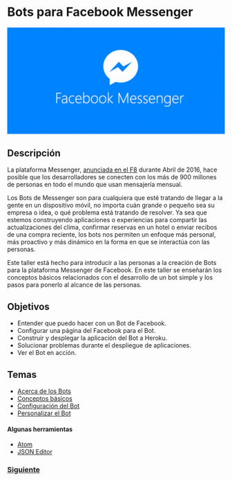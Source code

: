 # Bots para Facebook Messenger

![Logo Facebook Messenger](assets/facebook-messenger-logo.png)

## Descripción

La plataforma Messenger, [anunciada en el F8](http://newsroom.fb.com/news/2016/04/messenger-platform-at-f8/) durante Abril de 2016, hace posible que los desarrolladores se conecten con los más de 900 millones de personas en todo el mundo que usan mensajería mensual.

Los Bots de Messenger son para cualquiera que esté tratando de llegar a la gente en un dispositivo móvil, no importa cuán grande o pequeño sea su empresa o idea, o qué problema está tratando de resolver. Ya sea que estemos construyendo aplicaciones o experiencias para compartir las actualizaciones del clima, confirmar reservas en un hotel o enviar recibos de una compra reciente, los bots nos permiten un enfoque más personal, más proactivo y más dinámico en la forma en que se interactúa con las personas.

Este taller está hecho para introducir a las personas a la creación de Bots para la plataforma Messenger de Facebook. En este taller se enseñarán los conceptos básicos relacionados con el desarrollo de un bot simple y los pasos para ponerlo al alcance de las personas.

## Objetivos
* Entender que puedo hacer con un Bot de Facebook.
* Configurar una página del Facebook para el Bot.
* Construir y desplegar la aplicación del Bot a Heroku.
* Solucionar problemas durante el despliegue de aplicaciones.
* Ver el Bot en acción.

## Temas

* [Acerca de los Bots](/Talleres/facebook-bots/PAGE1.md)
* [Conceptos básicos](/Talleres/facebook-bots/PAGE2.md)
* [Configuración del Bot](/Talleres/facebook-bots/PAGE3.md)
* [Personalizar el Bot](/Talleres/facebook-bots/PAGE4.md)

#### Algunas herramientas
* [Atom](https://atom.io/)
* [JSON Editor](http://www.jsoneditoronline.org/)

### [Siguiente](PAGE1.md)

